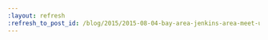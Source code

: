 ```yaml
---
:layout: refresh
:refresh_to_post_id: /blog/2015/2015-08-04-bay-area-jenkins-area-meet-up-kick-off-gathering-today
---
```

